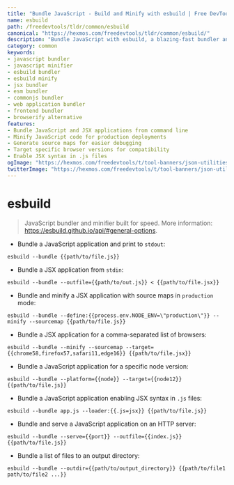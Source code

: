 ```yaml
---
title: "Bundle JavaScript - Build and Minify with esbuild | Free DevTools"
name: esbuild
path: /freedevtools/tldr/common/esbuild
canonical: "https://hexmos.com/freedevtools/tldr/common/esbuild/"
description: "Bundle JavaScript with esbuild, a blazing-fast bundler and minifier. Optimize your web apps with advanced features like JSX support and source maps. Free online tool, no registration required."
category: common
keywords:
- javascript bundler
- javascript minifier
- esbuild bundler
- esbuild minify
- jsx bundler
- esm bundler
- commonjs bundler
- web application bundler
- frontend bundler
- browserify alternative
features:
- Bundle JavaScript and JSX applications from command line
- Minify JavaScript code for production deployments
- Generate source maps for easier debugging
- Target specific browser versions for compatibility
- Enable JSX syntax in .js files
ogImage: "https://hexmos.com/freedevtools/t/tool-banners/json-utilities-banner.png"
twitterImage: "https://hexmos.com/freedevtools/t/tool-banners/json-utilities-banner.png"
---
```


# esbuild

> JavaScript bundler and minifier built for speed.
> More information: <https://esbuild.github.io/api/#general-options>.

- Bundle a JavaScript application and print to `stdout`:

`esbuild --bundle {{path/to/file.js}}`

- Bundle a JSX application from `stdin`:

`esbuild --bundle --outfile={{path/to/out.js}} < {{path/to/file.jsx}}`

- Bundle and minify a JSX application with source maps in `production` mode:

`esbuild --bundle --define:{{process.env.NODE_ENV=\"production\"}} --minify --sourcemap {{path/to/file.js}}`

- Bundle a JSX application for a comma-separated list of browsers:

`esbuild --bundle --minify --sourcemap --target={{chrome58,firefox57,safari11,edge16}} {{path/to/file.jsx}}`

- Bundle a JavaScript application for a specific node version:

`esbuild --bundle --platform={{node}} --target={{node12}} {{path/to/file.js}}`

- Bundle a JavaScript application enabling JSX syntax in `.js` files:

`esbuild --bundle app.js --loader:{{.js=jsx}} {{path/to/file.js}}`

- Bundle and serve a JavaScript application on an HTTP server:

`esbuild --bundle --serve={{port}} --outfile={{index.js}} {{path/to/file.js}}`

- Bundle a list of files to an output directory:

`esbuild --bundle --outdir={{path/to/output_directory}} {{path/to/file1 path/to/file2 ...}}`
